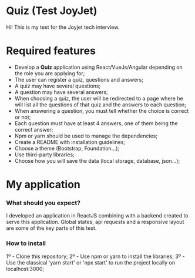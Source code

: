 # Quiz (Test JoyJet)

Hi! This is my test for the Joyjet tech interview.


# Required features

-   Develop a  **Quiz** application using React/VueJs/Angular depending on the role you are applying for;
-   The user can register a quiz, questions and answers;
-   A quiz may have several questions;
-   A question may have several answers;
-   When choosing a quiz, the user will be redirected to a page where he will list all the questions of that quiz and the answers to each question;
-   When answering a question, you must tell whether the choice is correct or not;
-   Each question must have at least 4 answers, one of them being the correct answer;
-   Npm or yarn should be used to manage the dependencies;
-   Create a README with installation guidelines;
-   Choose a theme (Bootstrap, Foundation...);
-   Use third-party libraries;
-   Choose how you will save the data (local storage, database, json...);

# My application

### What should you  expect?

I developed an application in ReactJS combining with a backend created to serve this application. Global states, api requests and a responsive layout are some of the key parts of this test.

### How to install

1º - Clone this repository;
2º - Use npm or yarn to install the libraries;
3º - Use the classical 'yarn start' or 'npx start' to run the project locally on localhost:3000;

